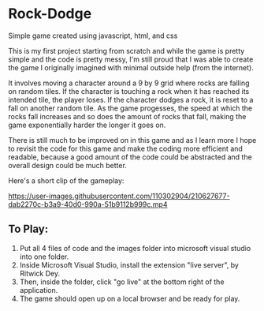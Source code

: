 # Rock-Dodge
Simple game created using javascript, html, and css

This is my first project starting from scratch and while the game is pretty simple and the code is pretty messy, I'm still proud that I was able to create the game I originally imagined with minimal outside help (from the internet).

It involves moving a character around a 9 by 9 grid where rocks are falling on random tiles. If the character is touching a rock when it has reached its intended tile, the player loses. If the character dodges a rock, it is reset to a fall on another random tile. As the game progesses, the speed at which the rocks fall increases and so does the amount of rocks that fall, making the game exponentially harder the longer it goes on. 

There is still much to be improved on in this game and as I learn more I hope to revisit the code for this game and make the coding more efficient and readable, because a good amount of the code could be abstracted and the overall design could be much better.

Here's a short clip of the gameplay:

https://user-images.githubusercontent.com/110302904/210627677-dab2270c-b3a9-40d0-990a-51b9112b999c.mp4


## To Play:

1. Put all 4 files of code and the images folder into microsoft visual studio into one folder. 
2. Inside Microsoft Visual Studio, install the extension "live server", by Ritwick Dey.
3. Then, inside the folder, click "go live" at the bottom right of the application.
4. The game should open up on a local browser and be ready for play.
